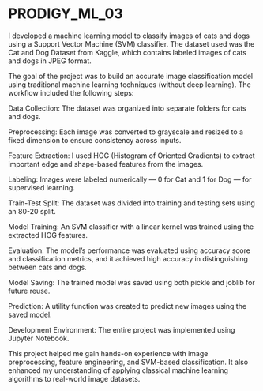 # PRODIGY_ML_03
I developed a machine learning model to classify images of cats and dogs using a Support Vector Machine (SVM) classifier. The dataset used was the Cat and Dog Dataset from Kaggle, which contains labeled images of cats and dogs in JPEG format.

The goal of the project was to build an accurate image classification model using traditional machine learning techniques (without deep learning). The workflow included the following steps:

Data Collection: The dataset was organized into separate folders for cats and dogs.

Preprocessing: Each image was converted to grayscale and resized to a fixed dimension to ensure consistency across inputs.

Feature Extraction: I used HOG (Histogram of Oriented Gradients) to extract important edge and shape-based features from the images.

Labeling: Images were labeled numerically — 0 for Cat and 1 for Dog — for supervised learning.

Train-Test Split: The dataset was divided into training and testing sets using an 80-20 split.

Model Training: An SVM classifier with a linear kernel was trained using the extracted HOG features.

Evaluation: The model’s performance was evaluated using accuracy score and classification metrics, and it achieved high accuracy in distinguishing between cats and dogs.

Model Saving: The trained model was saved using both pickle and joblib for future reuse.

Prediction: A utility function was created to predict new images using the saved model.

Development Environment: The entire project was implemented using Jupyter Notebook.

This project helped me gain hands-on experience with image preprocessing, feature engineering, and SVM-based classification. It also enhanced my understanding of applying classical machine learning algorithms to real-world image datasets.
